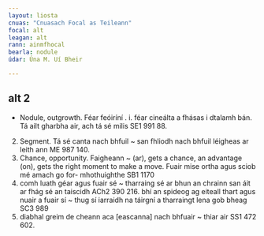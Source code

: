 ```yaml
---
layout: liosta
cnuas: "Cnuasach Focal as Teileann"
focal: alt
leagan: alt
rann: ainmfhocal
bearla: nodule
údar: Úna M. Uí Bheir

---
```


## alt 2



* Nodule, outgrowth. Féar feóiríní . i. féar cineálta a fhásas i dtalamh bán. Tá ailt gharbha air, ach tá sé milis SE1 991 88. 

2. Segment. Tá sé canta nach bhfuil ~ san fhliodh nach
bhfuil léigheas ar leith ann ME 987 140. 
3. Chance, opportunity.  Faigheann ~ (ar), gets a chance, an
advantage (on), gets the right moment to make a move. Fuair
mise ortha agus sciob mé amach go for- mhothuighthe SB1 1170
263. comh luath géar agus fuair sé ~ tharraing sé ar bhun an
chrainn san áit ar fhág sé an taiscidh ACh2 390 216. bhí an
spideog ag eiteall thart agus nuair a fuair sí ~ thug sí
iarraidh na táirgní a tharraingt lena gob bheag SC3 989
289. diabhal greim de cheann aca [eascanna] nach bhfuair ~
thiar air SS1 472 602.

<!--stackedit_data:
eyJoaXN0b3J5IjpbMTIwMzg5MTMyOF19
-->